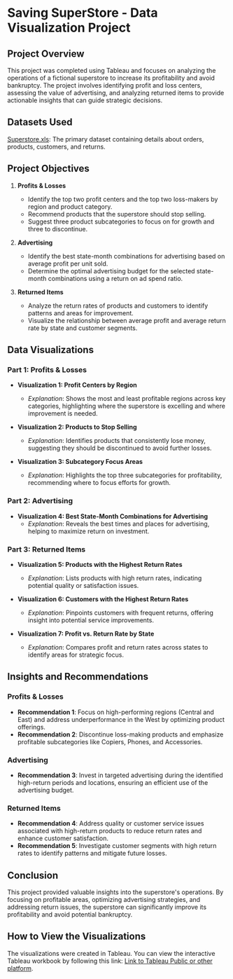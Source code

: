 # Saving SuperStore - Data Visualization Project

## Project Overview

This project was completed using Tableau and focuses on analyzing the operations of a fictional superstore to increase its profitability and avoid bankruptcy. The project involves identifying profit and loss centers, assessing the value of advertising, and analyzing returned items to provide actionable insights that can guide strategic decisions.

## Datasets Used

[Superstore.xls](https://1drv.ms/x/s!Avse_QetXnqFgYJ46rAtazD3bqPu5Q?e=xxxxxx): The primary dataset containing details about orders, products, customers, and returns.

## Project Objectives

1. **Profits & Losses**
   - Identify the top two profit centers and the top two loss-makers by region and product category.
   - Recommend products that the superstore should stop selling.
   - Suggest three product subcategories to focus on for growth and three to discontinue.

2. **Advertising**
   - Identify the best state-month combinations for advertising based on average profit per unit sold.
   - Determine the optimal advertising budget for the selected state-month combinations using a return on ad spend ratio.

3. **Returned Items**
   - Analyze the return rates of products and customers to identify patterns and areas for improvement.
   - Visualize the relationship between average profit and average return rate by state and customer segments.

## Data Visualizations

### Part 1: Profits & Losses

- **Visualization 1: Profit Centers by Region**
  - *Explanation*: Shows the most and least profitable regions across key categories, highlighting where the superstore is excelling and where improvement is needed.

- **Visualization 2: Products to Stop Selling**
  - *Explanation*: Identifies products that consistently lose money, suggesting they should be discontinued to avoid further losses.

- **Visualization 3: Subcategory Focus Areas**
  - *Explanation*: Highlights the top three subcategories for profitability, recommending where to focus efforts for growth.

### Part 2: Advertising

- **Visualization 4: Best State-Month Combinations for Advertising**
  - *Explanation*: Reveals the best times and places for advertising, helping to maximize return on investment.

### Part 3: Returned Items

- **Visualization 5: Products with the Highest Return Rates**
  - *Explanation*: Lists products with high return rates, indicating potential quality or satisfaction issues.

- **Visualization 6: Customers with the Highest Return Rates**
  - *Explanation*: Pinpoints customers with frequent returns, offering insight into potential service improvements.

- **Visualization 7: Profit vs. Return Rate by State**
  - *Explanation*: Compares profit and return rates across states to identify areas for strategic focus.


## Insights and Recommendations

### Profits & Losses
- **Recommendation 1**: Focus on high-performing regions (Central and East) and address underperformance in the West by optimizing product offerings.
- **Recommendation 2**: Discontinue loss-making products and emphasize profitable subcategories like Copiers, Phones, and Accessories.

### Advertising
- **Recommendation 3**: Invest in targeted advertising during the identified high-return periods and locations, ensuring an efficient use of the advertising budget.

### Returned Items
- **Recommendation 4**: Address quality or customer service issues associated with high-return products to reduce return rates and enhance customer satisfaction.
- **Recommendation 5**: Investigate customer segments with high return rates to identify patterns and mitigate future losses.

## Conclusion

This project provided valuable insights into the superstore's operations. By focusing on profitable areas, optimizing advertising strategies, and addressing return issues, the superstore can significantly improve its profitability and avoid potential bankruptcy.

## How to View the Visualizations

The visualizations were created in Tableau. You can view the interactive Tableau workbook by following this link: [Link to Tableau Public or other platform](https://public.tableau.com/views/Sprint4-JaimeMiller/Story1?:language=en-US&:display_count=n&:origin=viz_share_link).
